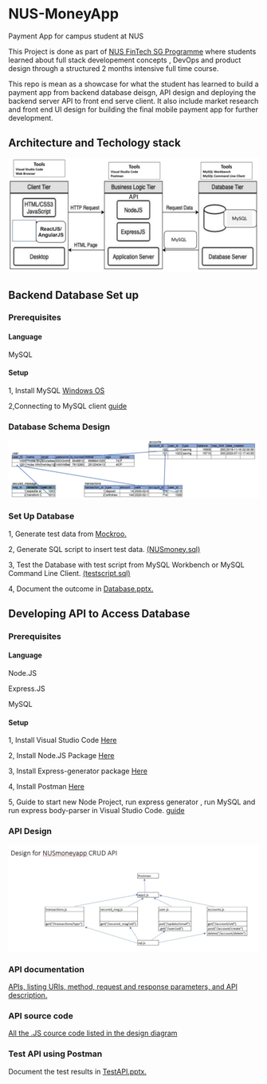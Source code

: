 # NUS-MoneyApp
Payment App for campus student at NUS

This Project is done as part of [NUS FinTech SG Programme](https://fintechlab.nus.edu.sg/fintechsg-programme-company/) where students learned about full stack developement concepts , DevOps and product design through a structured 2 months intensive full time course.

This repo is mean as a showcase for what the student has learned to build a payment app from backend database deisgn, API design and deploying the backend server  API to front end serve client. It also include market research and front end UI design for building the final mobile payment app for further development. 

## Architecture and Techology stack

![](screenshot/tech.JPG)


## Backend Database Set up
### Prerequisites
#### Language
MySQL
#### Setup 
1, Install MySQL [Windows OS](https://www.youtube.com/watch?v=WuBcTJnIuzo)

2,Connecting to MySQL client [guide](screenshot/connectSql.JPG)

### Database Schema Design

![](screenshot/schema.JPG)

### Set Up Database

1, Generate test data from [Mockroo.](https://www.mockaroo.com/)

2, Generate SQL script to insert test data. [ (NUSmoney.sql)](Database/NUSmoney.sql)

3, Test the Database with test script from MySQL Workbench or MySQL Command Line Client. [ (testscript.sql)](Database/testscript.sql)

4, Document the outcome in [Database.pptx.](Database/Database.pptx)



## Developing API to Access Database
### Prerequisites
#### Language
Node.JS 

Express.JS

MySQL
#### Setup 
1, Install Visual Studio Code [Here](https://code.visualstudio.com/download)

2, Install Node.JS Package [Here](https://nodejs.org/en/download/)

3, Install Express-generator package [Here](https://www.npmjs.com/package/express-generator)

4, Install Postman [Here](https://www.postman.com/downloads/)

5, Guide to start new Node Project, run express generator , run MySQL and run express body-parser in Visual Studio Code.  [guide](screenshot/guide.JPG)

### API Design

![](screenshot/API.JPG)

### API documentation

[APIs, listing URIs, method, request and response parameters, and API description.](API/API.pdf)

### API source code

[All the .JS cource code listed in the design diagram](API/)

### Test API using Postman

Document the test results in [TestAPI.pptx.](API/TestAPI.pptx)
